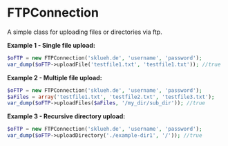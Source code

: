 FTPConnection
=============

A simple class for uploading files or directories via ftp.

**Example 1 - Single file upload:**
```php
$oFTP = new FTPConnection('sklueh.de', 'username', 'password');
var_dump($oFTP->uploadFile('testfile1.txt', 'testfile1.txt')); //true
```

**Example 2 - Multiple file upload:**
```php
$oFTP = new FTPConnection('sklueh.de', 'username', 'password');
$aFiles = array('testfile1.txt', 'testfile2.txt', 'testfile3.txt');
var_dump($oFTP->uploadFiles($aFiles, '/my_dir/sub_dir')); //true
```

**Example 3 - Recursive directory upload:**
```php
$oFTP = new FTPConnection('sklueh.de', 'username', 'password');
var_dump($oFTP->uploadDirectory('./example-dir1', '/')); //true
```
